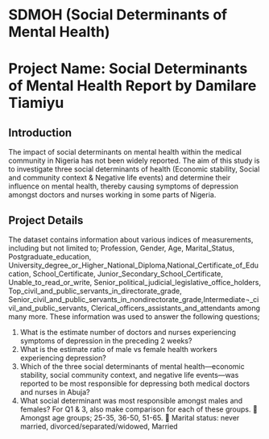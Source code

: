 # SDMOH (Social Determinants of Mental Health)
# Project Name: Social Determinants of Mental Health Report by Damilare Tiamiyu
## Introduction
The impact of social determinants on mental health within the medical community in Nigeria has not been widely reported. The aim of this study is to investigate three social determinants of health (Economic stability, Social and community context & Negative life events) and determine their influence on mental health, thereby causing symptoms of depression amongst doctors and nurses working in some parts of Nigeria. 
## Project Details
The dataset contains information about various indices of measurements, including but not limited to; Profession, Gender, Age, Marital_Status, Postgraduate_education, University_degree_or_Higher_National_Diploma,National_Certificate_of_Education, School_Certificate, Junior_Secondary_School_Certificate, Unable_to_read_or_write, Senior_political_judicial_legislative_office_holders, Top_civil_and_public_servants_in_directorate_grade, Senior_civil_and_public_servants_in_nondirectorate_grade,Intermediate¬_civil_and_public_servants, Clerical_officers_assistants_and_attendants among many more. 
These information was used to answer the following questions;
1.	What is the estimate number of doctors and nurses experiencing symptoms of depression in the preceding 2 weeks?
2.	What is the estimate ratio of male vs female health workers experiencing depression?
3.	Which of the three social determinants of mental health—economic stability, social community context, and negative life events—was reported to be most responsible for depressing both medical doctors and nurses in Abuja?
4.	What social determinant was most responsible amongst males and females?
For Q1 & 3, also make comparison for each of these groups.
	Amongst age groups; 25-35, 36-50, 51-65. 
	Marital status: never married, divorced/separated/widowed, Married

